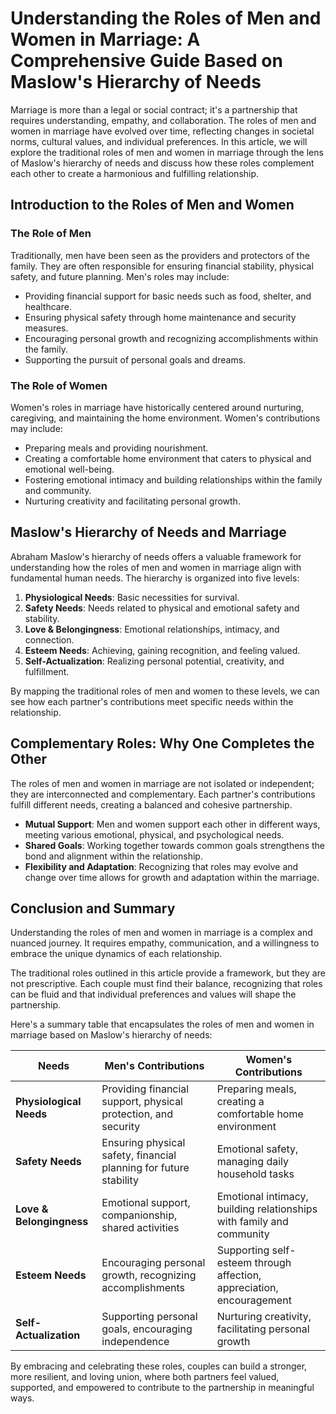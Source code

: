 # Understanding the Roles of Men and Women in Marriage: A Comprehensive Guide Based on Maslow's Hierarchy of Needs

Marriage is more than a legal or social contract; it's a partnership that requires understanding, empathy, and collaboration. The roles of men and women in marriage have evolved over time, reflecting changes in societal norms, cultural values, and individual preferences. In this article, we will explore the traditional roles of men and women in marriage through the lens of Maslow's hierarchy of needs and discuss how these roles complement each other to create a harmonious and fulfilling relationship.

## Introduction to the Roles of Men and Women

### The Role of Men

Traditionally, men have been seen as the providers and protectors of the family. They are often responsible for ensuring financial stability, physical safety, and future planning. Men's roles may include:

- Providing financial support for basic needs such as food, shelter, and healthcare.
- Ensuring physical safety through home maintenance and security measures.
- Encouraging personal growth and recognizing accomplishments within the family.
- Supporting the pursuit of personal goals and dreams.

### The Role of Women

Women's roles in marriage have historically centered around nurturing, caregiving, and maintaining the home environment. Women's contributions may include:

- Preparing meals and providing nourishment.
- Creating a comfortable home environment that caters to physical and emotional well-being.
- Fostering emotional intimacy and building relationships within the family and community.
- Nurturing creativity and facilitating personal growth.

## Maslow's Hierarchy of Needs and Marriage

Abraham Maslow's hierarchy of needs offers a valuable framework for understanding how the roles of men and women in marriage align with fundamental human needs. The hierarchy is organized into five levels:

1. **Physiological Needs**: Basic necessities for survival.
2. **Safety Needs**: Needs related to physical and emotional safety and stability.
3. **Love & Belongingness**: Emotional relationships, intimacy, and connection.
4. **Esteem Needs**: Achieving, gaining recognition, and feeling valued.
5. **Self-Actualization**: Realizing personal potential, creativity, and fulfillment.

By mapping the traditional roles of men and women to these levels, we can see how each partner's contributions meet specific needs within the relationship.

## Complementary Roles: Why One Completes the Other

The roles of men and women in marriage are not isolated or independent; they are interconnected and complementary. Each partner's contributions fulfill different needs, creating a balanced and cohesive partnership.

- **Mutual Support**: Men and women support each other in different ways, meeting various emotional, physical, and psychological needs.
- **Shared Goals**: Working together towards common goals strengthens the bond and alignment within the relationship.
- **Flexibility and Adaptation**: Recognizing that roles may evolve and change over time allows for growth and adaptation within the marriage.

## Conclusion and Summary

Understanding the roles of men and women in marriage is a complex and nuanced journey. It requires empathy, communication, and a willingness to embrace the unique dynamics of each relationship.

The traditional roles outlined in this article provide a framework, but they are not prescriptive. Each couple must find their balance, recognizing that roles can be fluid and that individual preferences and values will shape the partnership.

Here's a summary table that encapsulates the roles of men and women in marriage based on Maslow's hierarchy of needs:

| Needs                | Men's Contributions                                                                 | Women's Contributions                                                                 |
|----------------------|--------------------------------------------------------------------------------------|---------------------------------------------------------------------------------------|
| **Physiological Needs**  | Providing financial support, physical protection, and security                        | Preparing meals, creating a comfortable home environment                              |
| **Safety Needs**         | Ensuring physical safety, financial planning for future stability                     | Emotional safety, managing daily household tasks                                      |
| **Love & Belongingness** | Emotional support, companionship, shared activities                                  | Emotional intimacy, building relationships with family and community                  |
| **Esteem Needs**         | Encouraging personal growth, recognizing accomplishments                             | Supporting self-esteem through affection, appreciation, encouragement                 |
| **Self-Actualization**   | Supporting personal goals, encouraging independence                                   | Nurturing creativity, facilitating personal growth                                    |

By embracing and celebrating these roles, couples can build a stronger, more resilient, and loving union, where both partners feel valued, supported, and empowered to contribute to the partnership in meaningful ways.